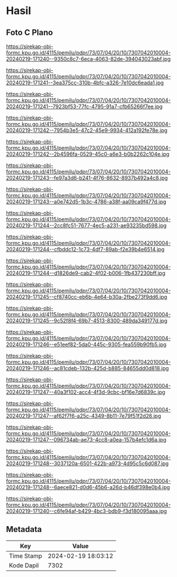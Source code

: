 # Hasil

## Foto C Plano

https://sirekap-obj-formc.kpu.go.id/4115/pemilu/pdpr/73/07/04/20/10/7307042010004-20240219-171240--9350c8c7-6eca-4063-82de-394043023abf.jpg

https://sirekap-obj-formc.kpu.go.id/4115/pemilu/pdpr/73/07/04/20/10/7307042010004-20240219-171241--3ea375cc-310b-4bfc-a326-7e10dc6eada1.jpg

https://sirekap-obj-formc.kpu.go.id/4115/pemilu/pdpr/73/07/04/20/10/7307042010004-20240219-171241--7923bf53-77fc-4795-91a7-cfb65266f7ee.jpg

https://sirekap-obj-formc.kpu.go.id/4115/pemilu/pdpr/73/07/04/20/10/7307042010004-20240219-171242--7954b3e5-47c2-45e9-9934-412a192fe78e.jpg

https://sirekap-obj-formc.kpu.go.id/4115/pemilu/pdpr/73/07/04/20/10/7307042010004-20240219-171242--2b4596fa-0529-45c0-a6e3-b0b2262c104e.jpg

https://sirekap-obj-formc.kpu.go.id/4115/pemilu/pdpr/73/07/04/20/10/7307042010004-20240219-171243--fe97a3d6-b241-4f76-8632-8937b492a4c8.jpg

https://sirekap-obj-formc.kpu.go.id/4115/pemilu/pdpr/73/07/04/20/10/7307042010004-20240219-171243--a0e742d5-1b3c-4786-a38f-aa09ca9f477d.jpg

https://sirekap-obj-formc.kpu.go.id/4115/pemilu/pdpr/73/07/04/20/10/7307042010004-20240219-171244--2cc8fc51-7677-4ec5-a231-ae93235bd598.jpg

https://sirekap-obj-formc.kpu.go.id/4115/pemilu/pdpr/73/07/04/20/10/7307042010004-20240219-171244--cfbddc12-1c73-4df7-89ab-f2e39b4e6514.jpg

https://sirekap-obj-formc.kpu.go.id/4115/pemilu/pdpr/73/07/04/20/10/7307042010004-20240219-171244--d1826de9-cab2-4f02-b006-1fb437230bff.jpg

https://sirekap-obj-formc.kpu.go.id/4115/pemilu/pdpr/73/07/04/20/10/7307042010004-20240219-171245--cf8740cc-eb6b-4e64-b30a-2fbe273f9dd6.jpg

https://sirekap-obj-formc.kpu.go.id/4115/pemilu/pdpr/73/07/04/20/10/7307042010004-20240219-171245--9c52f8f4-69b7-4513-8300-489da349177d.jpg

https://sirekap-obj-formc.kpu.go.id/4115/pemilu/pdpr/73/07/04/20/10/7307042010004-20240219-171246--e51eef82-5da0-445c-9305-fea559b90fb5.jpg

https://sirekap-obj-formc.kpu.go.id/4115/pemilu/pdpr/73/07/04/20/10/7307042010004-20240219-171246--ac81cdeb-132b-425d-b885-84655dd0d818.jpg

https://sirekap-obj-formc.kpu.go.id/4115/pemilu/pdpr/73/07/04/20/10/7307042010004-20240219-171247--40a3f102-acc4-4f3d-9cbc-bf16e7d6839c.jpg

https://sirekap-obj-formc.kpu.go.id/4115/pemilu/pdpr/73/07/04/20/10/7307042010004-20240219-171247--af62f7f6-a25c-4349-8b11-7e79f51f2d26.jpg

https://sirekap-obj-formc.kpu.go.id/4115/pemilu/pdpr/73/07/04/20/10/7307042010004-20240219-171247--096734ab-ae73-4cc8-a0ea-157b4efc1d6a.jpg

https://sirekap-obj-formc.kpu.go.id/4115/pemilu/pdpr/73/07/04/20/10/7307042010004-20240219-171248--3037120a-6501-422b-a973-4d95c5c6d087.jpg

https://sirekap-obj-formc.kpu.go.id/4115/pemilu/pdpr/73/07/04/20/10/7307042010004-20240219-171248--6aece821-d0d6-45b6-a26d-b46df398e0b4.jpg

https://sirekap-obj-formc.kpu.go.id/4115/pemilu/pdpr/73/07/04/20/10/7307042010004-20240219-171240--c6fe94af-b429-4bc3-bdb9-f3d180095aaa.jpg


## Metadata

| Key        | Value               |
| ---------- | ------------------- |
| Time Stamp | 2024-02-19 18:03:12 |
| Kode Dapil | 7302                |



